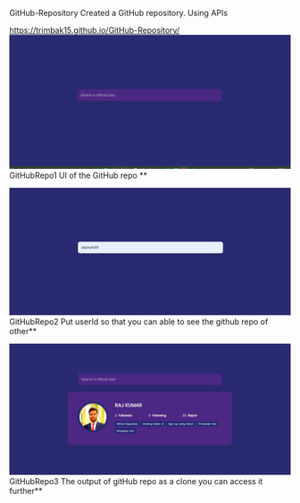 GitHub-Repository
Created a GitHub repository. Using APIs

https://trimbak15.github.io/GitHub-Repository/
![Alt text](<Screenshot 2023-07-30 102435.png>)
GitHubRepo1 UI of the GitHub repo **

![Alt text](<Screenshot 2023-07-30 102543.png>)
GitHubRepo2 Put userId so that you can able to see the github repo of other**

![Alt text](<Screenshot 2023-07-30 102422.png>)
GitHubRepo3 The output of gitHub repo as a clone you can access it further**